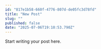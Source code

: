 ```yaml
---
id: "817e1b58-660f-4776-807d-de05fc3d78fd"
title: "New Post"
slug: ""
published: false
date: "2025-07-06T19:10:53.790Z"
---
```


Start writing your post here.
